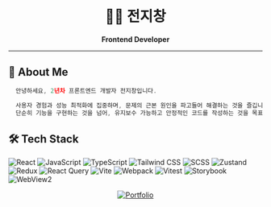 <div align="center">

# 👨‍💻 전지창 

**Frontend Developer**

</div>

---

## 💫 About Me
```typescript
  안녕하세요, 2년차 프론트엔드 개발자 전지창입니다.

  사용자 경험과 성능 최적화에 집중하며, 문제의 근본 원인을 파고들어 해결하는 것을 즐깁니다.
  단순히 기능을 구현하는 것을 넘어, 유지보수 가능하고 안정적인 코드를 작성하는 것을 목표로 합니다.
```

## 🛠️ Tech Stack

![React](https://img.shields.io/badge/React-61DAFB?style=flat-square&logo=react&logoColor=black)
![JavaScript](https://img.shields.io/badge/JavaScript-F7DF1E?style=flat-square&logo=javascript&logoColor=black)
![TypeScript](https://img.shields.io/badge/TypeScript-3178C6?style=flat-square&logo=typescript&logoColor=white)
![Tailwind CSS](https://img.shields.io/badge/Tailwind_CSS-38B2AC?style=flat-square&logo=tailwind-css&logoColor=white)
![SCSS](https://img.shields.io/badge/SCSS-CC6699?style=flat-square&logo=sass&logoColor=white)
![Zustand](https://img.shields.io/badge/Zustand-443E38?style=flat-square&logo=react&logoColor=white)
![Redux](https://img.shields.io/badge/Redux-764ABC?style=flat-square&logo=redux&logoColor=white)
![React Query](https://img.shields.io/badge/React_Query-FF4154?style=flat-square&logo=react-query&logoColor=white)
![Vite](https://img.shields.io/badge/Vite-646CFF?style=flat-square&logo=vite&logoColor=white)
![Webpack](https://img.shields.io/badge/Webpack-8DD6F9?style=flat-square&logo=webpack&logoColor=black)
![Vitest](https://img.shields.io/badge/Vitest-6E9F18?style=flat-square&logo=vitest&logoColor=white)
![Storybook](https://img.shields.io/badge/Storybook-FF4785?style=flat-square&logo=storybook&logoColor=white)
![WebView2](https://img.shields.io/badge/WebView2-0078D4?style=flat-square&logo=microsoft-edge&logoColor=white)





<div align="center">

[![Portfolio](https://img.shields.io/badge/Portfolio-000000?style=for-the-badge&logo=vercel&logoColor=white)](https://jjc.vercel.app)

</div>
